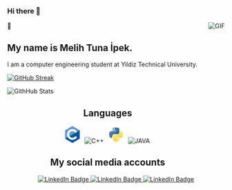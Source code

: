 ### Hi there 👋
  👾 <img align="right" alt="GIF" src="https://cdn.discordapp.com/attachments/906268037831860324/1038124460731027516/aa.gif" height="330" /> 
## My name is Melih Tuna İpek.
  I am a computer engineering student at Yildiz Technical University.
<!--
- 🌱 I’m currently interested in machine learning.
- 🔭 I’m currently a team member of the ALGOLAB team of SKY LAB.
-->

  
<!--![Top Langs](https://github-readme-stats.vercel.app/api/top-langs/?username=MulahTeni&theme=dark)
-->
[![GitHub Streak](http://github-readme-streak-stats.herokuapp.com?user=MulahTeni&theme=tokyonight&background=)](https://git.io/streak-stats)

![GithHub Stats](https://github-readme-stats.vercel.app/api?username=MulahTeni&theme=nightowl)

<div align="center">
  <h2>Languages</h2>
   <img src="https://raw.githubusercontent.com/devicons/devicon/1119b9f84c0290e0f0b38982099a2bd027a48bf1/icons/c/c-original.svg" title="C" alt="C" width="40" height="40"/>&nbsp;
   <img src="https://raw.githubusercontent.com/isocpp/logos/master/cpp_logo.png" title="C++" alt="C++" width="35" height="40"/>&nbsp;
   <img src="https://raw.githubusercontent.com/devicons/devicon/1119b9f84c0290e0f0b38982099a2bd027a48bf1/icons/python/python-original.svg" title="PYTHON" alt="PYTHON" width="40" height="40"/>&nbsp;
  <img src="https://camo.githubusercontent.com/651195b8c66a9dd22316e672992077dbcecea4ca904b45a6681558ebc0ecc517/68747470733a2f2f75706c6f61642e77696b696d656469612e6f72672f77696b6970656469612f656e2f7468756d622f332f33302f4a6176615f70726f6772616d6d696e675f6c616e67756167655f6c6f676f2e7376672f33303070782d4a6176615f70726f6772616d6d696e675f6c616e67756167655f6c6f676f2e7376672e706e67" title="JAVA" alt="JAVA" width="30" height="40"/>&nbsp;
 
  </div>

<div align="center" id="badges">
  <h2>My social media accounts</h2>
  <a href="https://www.linkedin.com/in/melih-tuna-ipek-1498831b6/">
     <img height="40" src="https://upload.wikimedia.org/wikipedia/commons/thumb/f/f8/LinkedIn_icon_circle.svg/2048px-LinkedIn_icon_circle.svg.png" alt="LinkedIn Badge"/>
  </a>
  <a href="https://www.instagram.com/mulah.teni/">
    <img  height="40" src="https://upload.wikimedia.org/wikipedia/commons/thumb/9/95/Instagram_logo_2022.svg/2048px-Instagram_logo_2022.svg.png" alt="LinkedIn Badge"/>
  </a>
  <a href="https://open.spotify.com/user/zd490m6d618pg7tkk1c7dba6w">
    <img  height="40" src="https://upload.wikimedia.org/wikipedia/commons/thumb/1/19/Spotify_logo_without_text.svg/1024px-Spotify_logo_without_text.svg.png"  alt="LinkedIn Badge"/>
    
  </a>
  
  
  
</div>
